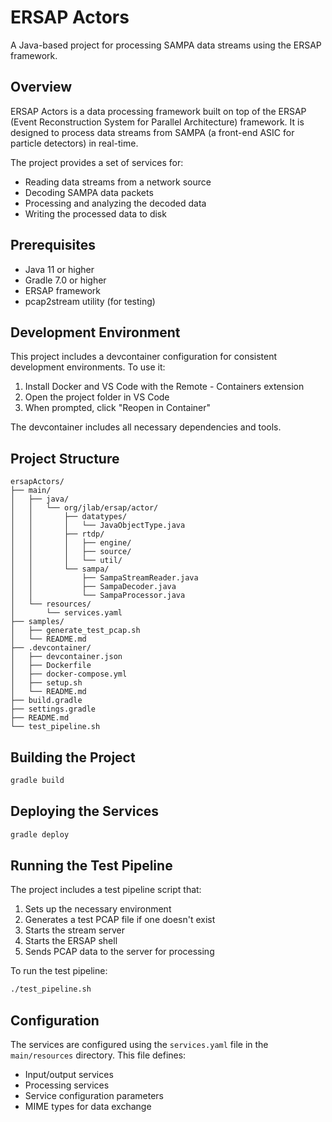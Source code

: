 # ERSAP Actors

A Java-based project for processing SAMPA data streams using the ERSAP framework.

## Overview

ERSAP Actors is a data processing framework built on top of the ERSAP (Event Reconstruction System for Parallel Architecture) framework. It is designed to process data streams from SAMPA (a front-end ASIC for particle detectors) in real-time.

The project provides a set of services for:
- Reading data streams from a network source
- Decoding SAMPA data packets
- Processing and analyzing the decoded data
- Writing the processed data to disk

## Prerequisites

- Java 11 or higher
- Gradle 7.0 or higher
- ERSAP framework
- pcap2stream utility (for testing)

## Development Environment

This project includes a devcontainer configuration for consistent development environments. To use it:

1. Install Docker and VS Code with the Remote - Containers extension
2. Open the project folder in VS Code
3. When prompted, click "Reopen in Container"

The devcontainer includes all necessary dependencies and tools.

## Project Structure

```
ersapActors/
├── main/
│   ├── java/
│   │   └── org/jlab/ersap/actor/
│   │       ├── datatypes/
│   │       │   └── JavaObjectType.java
│   │       ├── rtdp/
│   │       │   ├── engine/
│   │       │   ├── source/
│   │       │   └── util/
│   │       └── sampa/
│   │           ├── SampaStreamReader.java
│   │           ├── SampaDecoder.java
│   │           └── SampaProcessor.java
│   └── resources/
│       └── services.yaml
├── samples/
│   ├── generate_test_pcap.sh
│   └── README.md
├── .devcontainer/
│   ├── devcontainer.json
│   ├── Dockerfile
│   ├── docker-compose.yml
│   ├── setup.sh
│   └── README.md
├── build.gradle
├── settings.gradle
├── README.md
└── test_pipeline.sh
```

## Building the Project

```bash
gradle build
```

## Deploying the Services

```bash
gradle deploy
```

## Running the Test Pipeline

The project includes a test pipeline script that:
1. Sets up the necessary environment
2. Generates a test PCAP file if one doesn't exist
3. Starts the stream server
4. Starts the ERSAP shell
5. Sends PCAP data to the server for processing

To run the test pipeline:

```bash
./test_pipeline.sh
```

## Configuration

The services are configured using the `services.yaml` file in the `main/resources` directory. This file defines:

- Input/output services
- Processing services
- Service configuration parameters
- MIME types for data exchange
